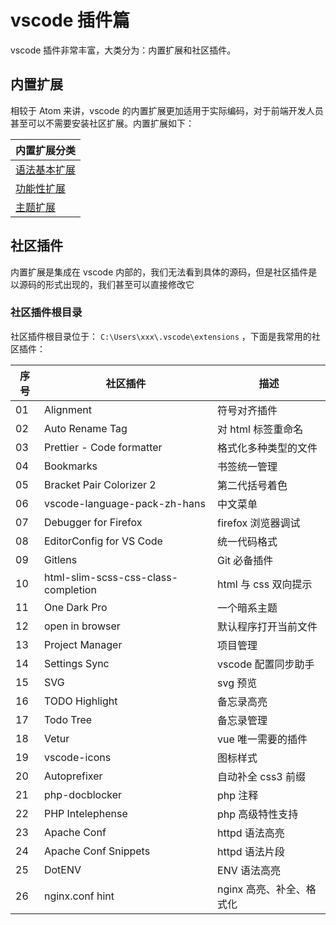 # vscode 插件篇

vscode 插件非常丰富，大类分为：内置扩展和社区插件。

## 内置扩展

相较于 Atom 来讲，vscode 的内置扩展更加适用于实际编码，对于前端开发人员甚至可以不需要安装社区扩展。内置扩展如下：

| 内置扩展分类                           |
| -------------------------------------- |
| [语法基本扩展](./core/语法基本扩展.md) |
| [功能性扩展](./core/功能性扩展.md)     |
| [主题扩展](./core/主题扩展.md)         |

## 社区插件

内置扩展是集成在 vscode 内部的，我们无法看到具体的源码，但是社区插件是以源码的形式出现的，我们甚至可以直接修改它

### 社区插件根目录

社区插件根目录位于： `C:\Users\xxx\.vscode\extensions` ，下面是我常用的社区插件：

| 序号 | 社区插件                            | 描述                     |
| ---- | ----------------------------------- | ------------------------ |
| 01   | Alignment                           | 符号对齐插件             |
| 02   | Auto Rename Tag                     | 对 html 标签重命名       |
| 03   | Prettier - Code formatter           | 格式化多种类型的文件     |
| 04   | Bookmarks                           | 书签统一管理             |
| 05   | Bracket Pair Colorizer 2            | 第二代括号着色           |
| 06   | vscode-language-pack-zh-hans        | 中文菜单                 |
| 07   | Debugger for Firefox                | firefox 浏览器调试       |
| 08   | EditorConfig for VS Code            | 统一代码格式             |
| 09   | Gitlens                             | Git 必备插件             |
| 10   | html-slim-scss-css-class-completion | html 与 css 双向提示     |
| 11   | One Dark Pro                        | 一个暗系主题             |
| 12   | open in browser                     | 默认程序打开当前文件     |
| 13   | Project Manager                     | 项目管理                 |
| 14   | Settings Sync                       | vscode 配置同步助手      |
| 15   | SVG                                 | svg 预览                 |
| 16   | TODO Highlight                      | 备忘录高亮               |
| 17   | Todo Tree                           | 备忘录管理               |
| 18   | Vetur                               | vue 唯一需要的插件       |
| 19   | vscode-icons                        | 图标样式                 |
| 20   | Autoprefixer                        | 自动补全 css3 前缀       |
| 21   | php-docblocker                      | php 注释                 |
| 22   | PHP Intelephense                    | php 高级特性支持         |
| 23   | Apache Conf                         | httpd 语法高亮           |
| 24   | Apache Conf Snippets                | httpd 语法片段           |
| 25   | DotENV                              | ENV 语法高亮             |
| 26   | nginx.conf hint                     | nginx 高亮、补全、格式化 |
